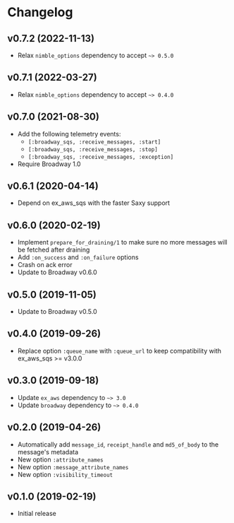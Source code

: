 # Changelog

## v0.7.2 (2022-11-13)

  * Relax `nimble_options` dependency to accept `~> 0.5.0`

## v0.7.1 (2022-03-27)

  * Relax `nimble_options` dependency to accept `~> 0.4.0`
   
## v0.7.0 (2021-08-30)

  * Add the following telemetry events:
    * `[:broadway_sqs, :receive_messages, :start]`
    * `[:broadway_sqs, :receive_messages, :stop]`
    * `[:broadway_sqs, :receive_messages, :exception]`
  * Require Broadway 1.0

## v0.6.1 (2020-04-14)

  * Depend on ex_aws_sqs with the faster Saxy support

## v0.6.0 (2020-02-19)

  * Implement `prepare_for_draining/1` to make sure no more messages will be fetched after draining
  * Add `:on_success` and `:on_failure` options
  * Crash on ack error
  * Update to Broadway v0.6.0

## v0.5.0 (2019-11-05)

  * Update to Broadway v0.5.0

## v0.4.0 (2019-09-26)

  * Replace option `:queue_name` with `:queue_url` to keep compatibility with ex_aws_sqs >= v3.0.0

## v0.3.0 (2019-09-18)

  * Update `ex_aws` dependency to `~> 3.0`
  * Update `broadway` dependency to `~> 0.4.0`

## v0.2.0 (2019-04-26)

  * Automatically add `message_id`, `receipt_handle` and `md5_of_body` to the message's metadata
  * New option `:attribute_names`
  * New option `:message_attribute_names`
  * New option `:visibility_timeout`

## v0.1.0 (2019-02-19)

  * Initial release
